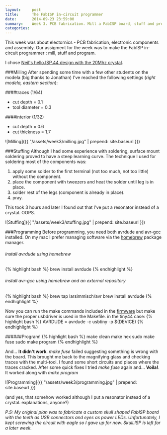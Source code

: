 ```yaml
---
layout:     post
title:      The FabISP in-circuit programmer
date:       2014-09-23 23:59:00
summary:    Week 3. PCB fabrication. Mill a FabISP board, stuff and program it.  
categories: 
---
```


This week was about electornics - PCB fabrication, electronic components and assembly. Our assigment for the week was to make the FabISP in-circuit programmer : mill, stuff and program. 

I chose [Neil's hello.ISP.44 design with the 20Mhz crystal](http://academy.cba.mit.edu/classes/embedded_programming/hello.ISP.44.png).

###Milling
After spending some time with a few other students on the modela (big thanks to Jonathan) I've reached the following settings (*right modela, eastern section*):

####traces (1/64)
- cut depth = 0.1
- tool diameter = 0.3

####interior (1/32)
- cut depth = 0.6
- cut thickness = 1.7

![Milling]({{ "/assets/week3/milling.jpg" | prepend: site.baseurl }})

###Stuffing
Although I had some experience with soldering, surface mount soldering proved to have a steep learning curve. The technique I used for soldering most of the components was: 

1. apply some solder to the first terminal (not too much, not too little) without the component. 
2. place the component with tweezers and heat the solder until leg is in place.
3. solder rest of the legs (component is already in place).
4. pray.

This took 3 hours and later I found out that I've put a resonator instead of a crystal. OOPS. 

![Stuffing]({{ "/assets/week3/stuffing.jpg" | prepend: site.baseurl }})


###Programming
Before programming, you need both avrdude and avr-gcc installed. On my mac I prefer managing software via the [homebrew](http://brew.sh/) package manager.

###### install avrdude using homebrew
{% highlight bash %}
brew install avrdude 
{% endhighlight %}

###### install avr-gcc using homebrew and an external repository
{% highlight bash %}
brew tap larsimmisch/avr
brew install avrdude 
{% endhighlight %}

Now you can run the make commands included in the [firmware](http://academy.cba.mit.edu/classes/embedded_programming/firmware.zip) but make sure the proper usbdriver is used in the Makefile. in the tiny44 case: 
{% highlight bash %}
AVRDUDE = avrdude -c usbtiny -p $(DEVICE)
{% endhighlight %}

######Program!
{% highlight bash %}
make clean
make hex
sudo make fuse
sudo make program 
{% endhighlight %}

And... **It didn't work**. *make fuse* failed suggesting something is wrong with the board. This brought me back to the magnifying glass and checking traces with the multi-tool. I found some short circuits and places where the traces cracked. After some quick fixes I tried *make fuse* again and... **Voila!**. It worked along with *make program*

![Programming]({{ "/assets/week3/programming.jpg" | prepend: site.baseurl }})

(and yes, that somehow worked although I put a resonator instead of a crystal. explanations, anyone?) 


*P.S: My original plan was to fabricate a custom skull shaped FabISP board with the teeth as USB connectors and eyes as power LEDs. Unfortunately, I kept screwing the circuit with eagle so I gave up for now. Skull.ISP is left for a later week.*
